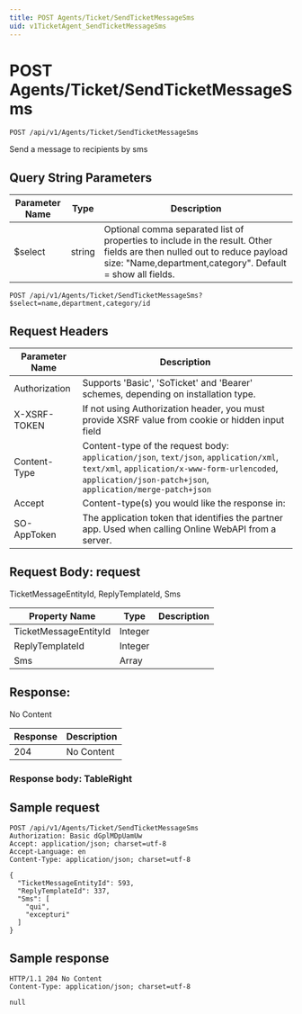 ```yaml
---
title: POST Agents/Ticket/SendTicketMessageSms
uid: v1TicketAgent_SendTicketMessageSms
---
```


# POST Agents/Ticket/SendTicketMessageSms

```http
POST /api/v1/Agents/Ticket/SendTicketMessageSms
```

Send a message to recipients by sms







## Query String Parameters

| Parameter Name | Type |  Description |
|----------------|------|--------------|
| $select | string |  Optional comma separated list of properties to include in the result. Other fields are then nulled out to reduce payload size: "Name,department,category". Default = show all fields. |

```http
POST /api/v1/Agents/Ticket/SendTicketMessageSms?$select=name,department,category/id
```


## Request Headers

| Parameter Name | Description |
|----------------|-------------|
| Authorization  | Supports 'Basic', 'SoTicket' and 'Bearer' schemes, depending on installation type. |
| X-XSRF-TOKEN   | If not using Authorization header, you must provide XSRF value from cookie or hidden input field |
| Content-Type | Content-type of the request body: `application/json`, `text/json`, `application/xml`, `text/xml`, `application/x-www-form-urlencoded`, `application/json-patch+json`, `application/merge-patch+json` |
| Accept         | Content-type(s) you would like the response in:  |
| SO-AppToken | The application token that identifies the partner app. Used when calling Online WebAPI from a server. |

## Request Body: request 

TicketMessageEntityId, ReplyTemplateId, Sms 

| Property Name | Type |  Description |
|----------------|------|--------------|
| TicketMessageEntityId | Integer |  |
| ReplyTemplateId | Integer |  |
| Sms | Array |  |

## Response:

No Content

| Response | Description |
|----------------|-------------|
| 204 | No Content |

### Response body: TableRight


## Sample request

```http!
POST /api/v1/Agents/Ticket/SendTicketMessageSms
Authorization: Basic dGplMDpUamUw
Accept: application/json; charset=utf-8
Accept-Language: en
Content-Type: application/json; charset=utf-8

{
  "TicketMessageEntityId": 593,
  "ReplyTemplateId": 337,
  "Sms": [
    "qui",
    "excepturi"
  ]
}
```

## Sample response

```http_
HTTP/1.1 204 No Content
Content-Type: application/json; charset=utf-8

null
```